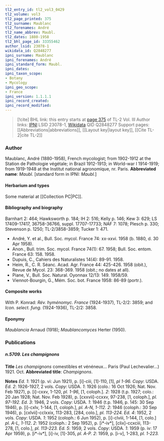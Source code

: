 ```yaml
---
tl2_entry_id: tl2_vol3_0429
tl2_volume: vol3
tl2_page_printed: 375
tl2_surname: Maublanc
tl2_forenames: André
tl2_name_abbrev: Maubl.
tl2_dates: 1880-1958
tl2_bhl_page_id: 33355462
author_lsid: 23078-1
wikidata_id: Q2848277
ipni_surname: Maublanc
ipni_forenames: André
ipni_standard_form: Maubl.
ipni_dates: 
ipni_taxon_scope: 
- Botany
- Mycology
ipni_geo_scope: 
- France
ipni_version: 1.1.1.1
ipni_record_created: 
ipni_record_modified:
---
```


> [!cite] BHL link: this entry starts at [page 375](https://www.biodiversitylibrary.org/page/33355462) of TL-2 Vol. III
> Author links: [IPNI](https://www.ipni.org/a/23078-1) LSID 23078-1, [Wikidata](https://www.wikidata.org/wiki/Q2848277) QID Q2848277
> Support pages: [[Abbreviations|abbreviations]], [[Layout key|layout key]], [[Cite TL-2|cite TL-2]]

### Author

Maublanc, André (1880-1958), French mycologist; from 1902-1912 at the Station de Pathologie végétale; in Brazil 1912-1913; in World-war I 1914-1919; from 1919-1948 at the Institut national agronomique, nr. Paris. 
**Abbreviated name**: *Maubl.* \[standard form in IPNI: *Maubl.*\]

#### Herbarium and types

Some material at [[Collection PC|PC]].

#### Bibliography and biography

Barnhart 2: 464; Hawksworth p. 184; IH 2: 516; Kelly p. 146; Kew 3: 629; LS 17409-17417, 36758-36766, suppl. 17707-17733; NAF 7: 1078; Plesch p. 330; Stevenson p. 1250; TL-2/3858-3859; Tucker 1: 471.
- André, Y. et al., Bull. Soc. mycol. France 74: xx-xxvi. 1958 (b. 1880, d. 30 Apr 1958).
- Anon., Bull. trim. Soc. mycol. France 74(1): 67. 1958; Bull. Soc. entom. France 63: 158. 1958.
- Dupuis, C., Cahiers des Naturalistes 14(4): 89-91. 1958.
- Heim, R., C. R. Séanc. Acad. Agr. France 44: 425-426. 1958 (obit.), Revue de Mycol. 23: 368-369. 1958 (obit.; no dates at all).
- Piane, V., Bull. Soc. Natural. Oyonnax 12/13: 149. 1958/59.
- Viennot-Bourgin, G., Mém. Soc. bot. France 1958: 86-89 (portr.).

#### Composite works

With P. Konrad: *Rév. hyménomyc. France* (1924-1937), TL-2/2: 3859; and *Icon. select. fung.* (1924-1936), TL-2/2: 3858.

#### Eponymy

*Maublancia* Arnaud (1918); *Maublancomyces* Herter (1950).

### Publications

##### n.5709. Les champignons

**Title**
*Les champignons* comestibles et vénéneux... Paris (Paul Lechevalier...) 1921. Oct.
**Abbreviated title**: *Champignons*.

**Notes**
*Ed. 1*: 1921 (p. vi: Jun 1921), p. \[i\]-ciii, \[1\]-110, \[1\], *pl 1-96. Copy*: USDA.
*Ed. 2*: 1926-1927, 2 vols. *Copy*: USDA.
*1*: 1926 (colo.: 16 Oct 1926; Nat. Nov. Feb 1927), p. \[i\]-cxxv, 1-120, *pl. 1-96*, \[1, coloph.\].
*2*: 1928 (t.p. 1927; colo.: 20 Jan 1928; Nat. Nov. Feb 1928), p. \[cxxvii\]-ccxxv, 97-238, \[1, coloph.\], *pl. 97-192.*
*Ed. 3*: 1946, 2 vols. *Copy*: USDA.
*1*: 1946 (t.p. 1946, p. 145: 30 Sep 1946), p. \[i\]-cxlv, 1-144, \[1, coloph.\], *pl. A-N, 1-112.*
*2*: 1946 (coloph.: 30 Sep 1946), p. \[cxlvii\]-cclxxix, 113-283, \[284, colo.\], *pl. 113-224.*
*Ed. 4*: 1952, 2 vols. *Copy*: USDA.
*1*: 1952 (coloph.: 6 Jun 1952), p. \[i\]-clviii, 1-144, \[1, colo.\] *pl. A-L, 1-112*.
*2*: 1952 (coloph.: 2 Sep 1952), p. \[i\*-iv\*\], \[clix\]-ccxciii, 113-278, \[1, colo.\], *pl. 113-223.*
*Ed. 5*: 1959, 2 vols. *Copy*: USDA.
*1*: 1959 (p. iv: 17 Apr 1959), p. \[i\*-iv\*\], \[i\]-iv, \[1\]-305, *pl. A-P.*
*2*: 1959, p. \[i-v\], 1-283, *pl. 1-223.*

